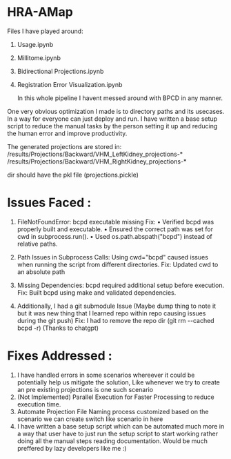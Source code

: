 # HRA-AMap

Files I have played around:
1. Usage.ipynb
2. Millitome.ipynb
3. Bidirectional Projections.ipynb
4. Registration Error Visualization.ipynb

   In this whole pipeline I havent messed around with BPCD in any manner.

One very obvious optimization I made is to directory paths and its usecases. In a way for everyone can just deploy and run. I have written a base setup script to reduce the manual tasks by the person setting it up and reducing the human error and improve productivity.

The generated projections are stored in:
/results/Projections/Backward/VHM_LeftKidney_projections-*
/results/Projections/Backward/VHM_RightKidney_projections-*

dir should have the pkl file (projections.pickle)

# Issues Faced :

1. FileNotFoundError: bcpd executable missing
   Fix:
      •	Verified bcpd was properly built and executable.
	   •	Ensured the correct path was set for cwd in subprocess.run().
	   •	Used os.path.abspath("bcpd") instead of relative paths.

2. Path Issues in Subprocess Calls: Using cwd="bcpd" caused issues when running the script from different directories.
   Fix: Updated cwd to an absolute path

3. Missing Dependencies: bcpd required additional setup before execution.
   Fix: Built bcpd using make and validated dependencies.

4. Additionally, I had a git submodule Issue (Maybe dump thing to note it but it was new thing that I learned repo within repo causing issues during the git push)
   Fix: I had to remove the repo dir (git rm --cached bcpd -r) (Thanks to chatgpt)
   
# Fixes Addressed :

1. I have handled errors in some scenarios whereever it could be potentially help us mitigate the solution, Like whenever we try to create an pre existing projections is one such scenario
2. (Not Implemented) Parallel Execution for Faster Processing to reduce execution time.
3.  Automate Projection File Naming process customized based on the scenario we can create switch like scenario in here
4.  I have written a base setup script which can be automated much more in a way that user have to just run the setup script to start working rather doing all the manual steps reading documentation. Would be much preffered by lazy developers like me :)
